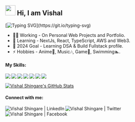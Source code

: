 ## <img src="https://media.giphy.com/media/hvRJCLFzcasrR4ia7z/giphy.gif" width="32px"> <span style="font-family: url('https://fonts.googleapis.com/css2?family=Cookie&display=swap')">Hi, I am Vishal</span> 
[![Typing SVG](https://readme-typing-svg.herokuapp.com?font=ROBOTO&size=48&duration=5500&color=818CF8&background=FBBF2400&vCenter=true&width=1300&height=52&lines=Passionate+Full-Stack+Web+Developer.;I+love+to+build+Beautiful+and+Scalable+products.)](https://git.io/typing-svg)
- 👨‍🏭 Working - On Personal Web Projects and Portfolio.
- 🌱 Learning - NextJs, React, TypeScript, AWS and Web3.
- 🎯 2024 Goal - Learning DSA & Build Fullstack profile.
- ⚡ Hobbies - Anime🤪, Music🎶, Game👾, Swimming🏊‍.

#### My Skills:

<img align="left" src="https://img.icons8.com/nolan/32/react-native.png"/>
<img align="left" src="https://img.icons8.com/color/32/000000/typescript.png"/>
<img align="left" src="https://img.icons8.com/color/32/000000/javascript--v1.png"/>
<img align="left" src="https://img.icons8.com/color/32/000000/html-5--v1.png"/>
<img align="left" src="https://img.icons8.com/color/32/000000/sass.png"/>
<img align="left" src="https://img.icons8.com/color/32/000000/c-sharp-logo.png"/>
<img src="https://img.icons8.com/fluency/32/000000/azure-1.png"/>

<!-- Also feel free to update second URL to any URL -->
[![Vishal Shingare's GitHub Stats](https://github-readme-stats.vercel.app/api?username=vishal-shingare&count_private=true&include_all_commits=true&show_icons=true)](https://github.com/vishal-shingare?tab=repositories)

#### Connect with me:

<a href="https://www.linkedin.com/in/vishal-shingare/">
  <img align="left" alt="Vishal Shingare | LinkedIn" src="https://img.icons8.com/color/32/000000/linkedin-circled--v1.png"/>
</a>
<a href="https://twitter.com/visha_shingare/">
  <img align="left" alt="Vishal Shingare | Twitter" src="https://img.icons8.com/color/32/000000/twitter-circled--v1.png"/>
</a>
<a href="https://www.facebook.com/visha.shingare/">
  <img align="left" alt="Vishal Shingare | Facebook" src="https://img.icons8.com/color/32/000000/facebook-new.png"/>
</a>
